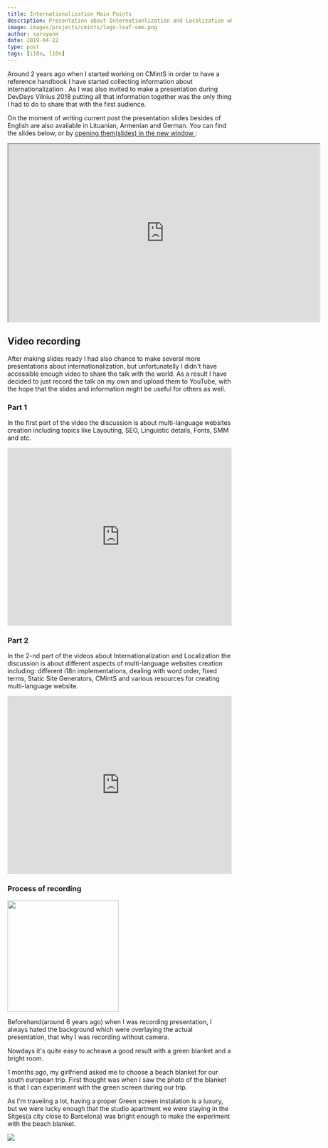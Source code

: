 ```yaml
---
title: Internationalization Main Points
description: Presentation about Internationlization and Localization where I discuss different technics for implementing multi-language websites, Layouting, SEO, Linguistic details, Fonts, translation management systems and etc.
image: images/projects/cmints/logo-leaf-smm.png
author: saroyanm
date: 2019-04-22
type: post
tags: [i18n, l10n]
---
```


Around 2 years ago when I started working on CMintS in order to have a reference
handbook I have started collecting information about internationalization . As I
was also invited to make a presentation during DevDays Vilnius 2018 putting all
that information together was the only thing I had to do to share that with the
first audience.

On the moment of writing current post the presentation slides besides of English
are also available in Lituanian, Armenian and German. You can find the slides
below, or by <a href="https://cmints.io/en/presentation">opening them(slides) in
the new window </a>:

<iframe
    width="700"
    height="400"
    src="https://cmints.io/en/presentation">
</iframe>


## Video recording

After making slides ready I had also chance to make several more presentations
about internationalization, but unfortunatelly I didn't have accessible enough
video to share the talk with the world. As a result I have decided to just
record the talk on my own and upload them to YouTube, with the hope that the
slides and information might be useful for others as well.

### Part 1

In the first part of the video the discussion is about multi-language websites
creation including topics like Layouting, SEO, Linguistic details, Fonts, SMM
and etc.

<iframe width="100%" height="400" src="https://www.youtube.com/embed/YpRc79o-QHM" frameborder="0" allow="accelerometer; autoplay; encrypted-media; gyroscope; picture-in-picture" allowfullscreen></iframe>

### Part 2

In the 2-nd part of the videos about Internationalization and Localization the
discussion is about different aspects of multi-language websites creation
including: different i18n implementations, dealing with word order, fixed terms,
Static Site Generators, CMintS and various resources for creating multi-language
website.

<iframe width="100%" height="400" src="https://www.youtube.com/embed/NOQ9dgeVOdo" frameborder="0" allow="accelerometer; autoplay; encrypted-media; gyroscope; picture-in-picture" allowfullscreen></iframe>

### Process of recording

<img src="/images/talks/blanket-choice.png" class="right" width="250">

Beforehand(around 6 years ago) when I was recording presentation, I always hated
the background which were overlaying the actual presentation, that why I was
recording without camera.

Nowdays it's quite easy to acheave a good result with a green blanket and a
bright room.

1 months ago, my girlfriend asked me to choose a beach blanket for our south
european trip. First thought was when I saw the photo of the blanket is that I
can experiment with the green screen during our trip.

As I'm traveling a lot, having a proper Green screen instalation is a luxury,
but we were lucky enough that the studio apartment we were staying in the
Sitges(a city close to Barcelona) was bright enough to make the experiment with
the beach blanket.

<img src="/images/talks/green-screen.jpg">
